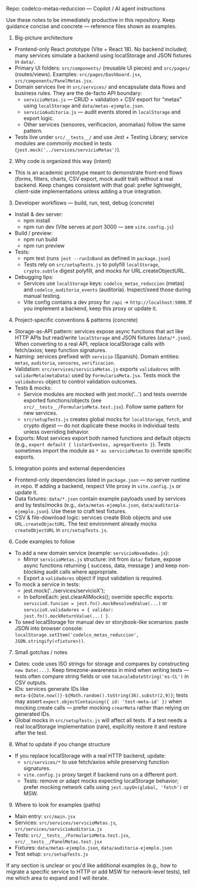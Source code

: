 Repo: codelco-metas-reduccion — Copilot / AI agent instructions

Use these notes to be immediately productive in this repository. Keep guidance concise and concrete — reference files shown as examples.

1) Big-picture architecture
- Frontend-only React prototype (Vite + React 18). No backend included; many services simulate a backend using localStorage and JSON fixtures in `data/`.
- Primary UI folders: `src/components/` (reusable UI pieces) and `src/pages/` (routes/views). Examples: `src/pages/Dashboard.jsx`, `src/components/PanelMetas.jsx`.
- Domain services live in `src/services/` and encapsulate data flows and business rules. They are the de-facto API boundary:
  - `servicioMetas.js` — CRUD + validation + CSV export for "metas" using `localStorage` and `data/metas-ejemplo.json`.
  - `servicioAuditoria.js` — audit events stored in `localStorage` and export logic.
  - Other services (sensores, verificacion, anomalias) follow the same pattern.
- Tests live under `src/__tests__/` and use Jest + Testing Library; service modules are commonly mocked in tests (`jest.mock('../services/servicioMetas')`).

2) Why code is organized this way (intent)
- This is an academic prototype meant to demonstrate front-end flows (forms, filters, charts, CSV export, mock audit trail) without a real backend. Keep changes consistent with that goal: prefer lightweight, client-side implementations unless adding a true integration.

3) Developer workflows — build, run, test, debug (concrete)
- Install & dev server:
  - npm install
  - npm run dev (Vite serves at port 3000 — see `vite.config.js`)
- Build / preview:
  - npm run build
  - npm run preview
- Tests:
  - npm test  (runs `jest --runInBand` as defined in `package.json`)
  - Tests rely on `src/setupTests.js` to polyfill `localStorage`, `crypto.subtle` digest polyfill, and mocks for URL.createObjectURL.
- Debugging tips:
  - Services use `localStorage` keys: `codelco_metas_reduccion` (metas) and `codelco_auditoria_events` (auditoría). Inspect/seed those during manual testing.
  - Vite config contains a dev proxy for `/api` -> `http://localhost:5000`. If you implement a backend, keep this proxy or update it.

4) Project-specific conventions & patterns (concrete)
- Storage-as-API pattern: services expose async functions that act like HTTP APIs but read/write `localStorage` and JSON fixtures (`data/*.json`). When converting to a real API, replace localStorage calls with fetch/axios; keep function signatures.
- Naming: services prefixed with `servicio` (Spanish). Domain entities: `metas`, `auditoria`, `sensores`, `verificacion`.
- Validation: `src/services/servicioMetas.js` exports `validadores` with `validarMeta(metaData)` used by `FormularioMeta.jsx`. Tests mock the `validadores` object to control validation outcomes.
- Tests & mocks:
  - Service modules are mocked with jest.mock('...') and tests override exported functions/objects (see `src/__tests__/FormularioMeta.test.jsx`). Follow same pattern for new services.
  - `src/setupTests.js` creates global mocks for `localStorage`, `fetch`, and crypto digest — do not duplicate these mocks in individual tests unless overriding behavior.
- Exports: Most services export both named functions and default objects (e.g., `export default { listarEventos, agregarEvento }`). Tests sometimes import the module as `* as servicioMetas` to override specific exports.

5) Integration points and external dependencies
- Frontend-only dependencies listed in `package.json` — no server runtime in repo. If adding a backend, respect Vite proxy in `vite.config.js` or update it.
- Data fixtures: `data/*.json` contain example payloads used by services and by tests/mocks (e.g., `data/metas-ejemplo.json`, `data/auditoria-ejemplo.json`). Use these to craft test fixtures.
- CSV & file-download logic: services create Blob objects and use `URL.createObjectURL`. The test environment already mocks `createObjectURL` in `src/setupTests.js`.

6) Code examples to follow
- To add a new domain service (example: `servicioNovedades.js`):
  - Mirror `servicioMetas.js` structure: init from `data/` fixture, expose async functions returning { success, data, message } and keep non-blocking audit calls where appropriate.
  - Export a `validadores` object if input validation is required.
- To mock a service in tests:
  - jest.mock('../services/servicioX');
  - In beforeEach: jest.clearAllMocks(); override specific exports: `servicioX.funcion = jest.fn().mockResolvedValue(...)` or `servicioX.validadores = { validar: jest.fn().mockReturnValue(...) }`.
- To seed localStorage for manual dev or storybook-like scenarios: paste JSON into browser console: `localStorage.setItem('codelco_metas_reduccion', JSON.stringify(<fixture>))`.

7) Small gotchas / notes
- Dates: code uses ISO strings for storage and compares by constructing `new Date(...)`. Keep timezone-awareness in mind when writing tests — tests often compare string fields or use `toLocaleDateString('es-CL')` in CSV outputs.
- IDs: services generate IDs like `meta-${Date.now()}-${Math.random().toString(36).substr(2,9)}`; tests may assert `expect.objectContaining({ id: 'test-meta-id' })` when mocking create calls — prefer mocking `crearMeta` rather than relying on generated IDs.
- Global mocks in `src/setupTests.js` will affect all tests. If a test needs a real localStorage implementation (rare), explicitly restore it and restore after the test.

8) What to update if you change structure
- If you replace localStorage with a real HTTP backend, update:
  - `src/services/*` to use fetch/axios while preserving function signatures.
  - `vite.config.js` proxy target if backend runs on a different port.
  - Tests: remove or adapt mocks expecting localStorage behavior; prefer mocking network calls using `jest.spyOn(global, 'fetch')` or MSW.

9) Where to look for examples (paths)
- Main entry: `src/main.jsx`
- Services: `src/services/servicioMetas.js`, `src/services/servicioAuditoria.js`
- Tests: `src/__tests__/FormularioMeta.test.jsx`, `src/__tests__/PanelMetas.test.jsx`
- Fixtures: `data/metas-ejemplo.json`, `data/auditoria-ejemplo.json`
- Test setup: `src/setupTests.js`

If any section is unclear or you'd like additional examples (e.g., how to migrate a specific service to HTTP or add MSW for network-level tests), tell me which area to expand and I will iterate.
